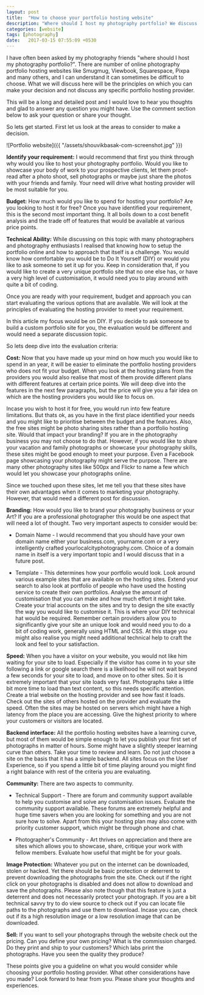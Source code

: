 ```yaml
---
layout: post
title:  "How to choose your portfolio hosting website"
description: "Where should I host my photography portfolio? We discuss here the principles on which you can make your decision and the areas to consider for selecting your portfolio hosting provider." 
categories: [website]
tags: [photography]
date:   2017-03-15 07:55:09 +0530
---
```


I have often been asked by my photography friends "where should I host my photography portfolio?". There are number of online photography portfolio hosting websites like Smugmug, Viewbook, Squarespace, Pixpa and many others, and I can understand it can sometimes be difficult to choose. What we will discuss here will be the principles on which you can make your decision and not discuss any specific portfolio hosting provider.

This will be a long and detailed post and I would love to hear you thoughts and glad to answer any question you might have. Use the comment section below to ask your question or share your thought.

So lets get started. First let us look at the areas to consider to make a decision.

![Portfolio website]({{ "/assets/shouvikbasak-com-screenshot.jpg" }})

**Identify your requirement:** I would recommend that first you think through why would you like to host your photography portfolio. Would you like to showcase your body of work to your prospective clients, let them proof-read after a photo shoot, sell photographs or maybe just share the photos with your friends and family. Your need will drive what hosting provider will be most suitable for you.

**Budget:** How much would you like to spend for hosting your portfolio? Are you looking to host it for free? Once you have identified your requirement, this is the second most important thing. It all boils down to a cost benefit analysis and the trade off of features that would be available at various price points.

**Technical Ability:** While discussing on this topic with many photographers and photography enthusiasts I realised that knowing how to setup the portfolio online and how to approach that itself is a challenge. You would know how comfortable you would be to Do It Yourself (DIY) or would you like to ask someone to set it up for you. Keep in consideration that, if you would like to create a very unique portfolio site that no one else has, or have a very high level of customisation, it would need you to play around with quite a bit of coding.

Once you are ready with your requirement, budget and approach you can start evaluating the various options that are available. We will look at the principles of evaluating the hosting provider to meet your requirement.

In this article my focus would be on DIY. If you decide to ask someone to build a custom portfolio site for you, the evaluation would be different and would need a separate discussion topic.

So lets deep dive into the evaluation criteria:

**Cost:** Now that you have made up your mind on how much you would like to spend in an year, it will be easier to eliminate the portfolio hosting providers who does not fit your budget. When you look at the hosting plans from the providers you would also realise that most of them provide different plans with different features at certain price points. We will deep dive into the features in the next few paragraphs, but the price will give you a fair idea on which are the hosting providers you would like to focus on.

Incase you wish to host it for free, you would run into few feature limitations. But thats ok, as you have in the first place identified your needs and you might like to prioritise between the budget and the features. Also, the free sites might be photo sharing sites rather than a portfolio hosting site. Would that impact your branding? If you are in the photography business you may not choose to do that. However, if you would like to share your vacation and family photographs or showcase your photography skills, these sites might be good enough to meet your purpose. Even a Facebook page showcasing your photography might serve the purpose. There are many other photography sites like 500px and Flickr to name a few which would let you showcase your photographs online.

Since we touched upon these sites, let me tell you that these sites have their own advantages when it comes to marketing your photography. However, that would need a different post for discussion.

**Branding:** How would you like to brand your photography business or your Art? If you are a professional photographer this would be one aspect that will need a lot of thought. Two very important aspects to consider would be:

* Domain Name - I would recommend that you should have your own domain name either your business.com, yourname.com or a very intelligently crafted yourlocalcityphotography.com. Choice of a domain name in itself is a very important topic and I would discuss that in a future post.

* Template - This determines how your portfolio would look. Look around various example sites that are available on the hosting sites. Extend your search to also look at portfolio of people who have used the hosting service to create their own portfolios. Analyse the amount of customisation that you can make and how much effort it might take. Create your trial accounts on the sites and try to design the site exactly the way you would like to customise it. This is where your DIY technical hat would be required. Remember certain providers allow you to significantly give your site an unique look and would need you to do a bit of coding work, generally using HTML and CSS. At this stage you might also realise you might need additional technical help to craft the look and feel to your satisfaction.

**Speed:** When you have a visitor on your website, you would not like him waiting for your site to load. Especially if the visitor has come in to your site following a link or google search there is a likelihood he will not wait beyond a few seconds for your site to load, and move on to other sites. So it is extremely important that your site loads very fast. Photographs take a little bit more time to load than text content, so this needs specific attention. Create a trial website on the hosting provider and see how fast it loads. Check out the sites of others hosted on the provider and evaluate the speed. Often the sites may be hosted on servers which might have a high latency from the place you are accessing. Give the highest priority to where your customers or visitors are located.

**Backend interface:** All the portfolio hosting websites have a learning curve, but most of them would be simple enough to let you publish your first set of photographs in matter of hours. Some might have a slightly steeper learning curve than others. Take your time to review and learn. Do not just choose a site on the basis that it has a simple backend. All sites focus on the User Experience, so if you spend a little bit of time playing around you might find a right balance with rest of the criteria you are evaluating.

**Community:** There are two aspects to community.
* Technical Support - There are forum and community support available to help you customise and solve any customisation issues. Evaluate the community support available. These forums are extremely helpful and huge time savers when you are looking for something and you are not sure how to solve. Apart from this your hosting plan may also come with priority customer support, which might be through phone and chat.

* Photographer's Community - Art thrives on appreciation and there are sites which allows you to showcase, share, critique your work with fellow members. Evaluate how useful that might be for your goals.

**Image Protection:** Whatever you put on the internet can be downloaded, stolen or hacked. Yet there should be basic protection or deterrent to prevent downloading the photographs from the site. Check out if the right click on your photographs is disabled and does not allow to download and save the photographs. Please also note though that this feature is just a deterrent and does not necessarily protect your photograph. If you are a bit technical savvy try to do view source to check out if you can locate file paths to the photographs and use them to download. Incase you can, check out if its a high resolution image or a low resolution image that can be downloaded.

**Sell:** If you want to sell your photographs through the website check out the pricing. Can you define your own pricing? What is the commission charged. Do they print and ship to your customers? Which labs print the photographs. Have you seen the quality they produce?

These points give you a guideline on what you would consider while choosing your portfolio hosting provider. What other considerations have you made? Look forward to hear from you. Please share your thoughts and experiences.